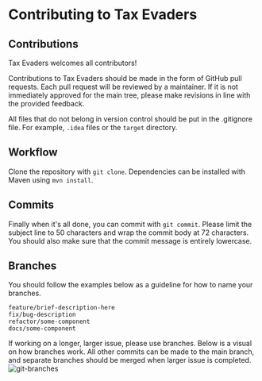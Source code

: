 # Contributing to Tax Evaders

## Contributions

Tax Evaders welcomes all contributors!

Contributions to Tax Evaders should be made in the form of GitHub pull requests. Each pull request will
be reviewed by a maintainer. If it is not immediately approved for the main tree, please make revisions
in line with the provided feedback.

All files that do not belong in version control should be put in the .gitignore file. For example, `.idea` files or the `target` directory.

## Workflow

Clone the repository with `git clone`. Dependencies can be installed with Maven using `mvn install`.

## Commits

Finally when it's all done, you can commit with `git commit`. Please limit the subject line to 50 characters and wrap the commit body at 72 characters. 
You should also make sure that the commit message is entirely lowercase. 

## Branches

You should follow the examples below as a guideline for how to name your branches.
```
feature/brief-description-here
fix/bug-description
refactor/some-component
docs/some-component
```
If working on a longer, larger issue, please use branches. Below is a visual on how branches work. All other commits can be made to the main branch, and separate branches should be merged when larger issue is completed. 
![git-branches](https://user-images.githubusercontent.com/40574565/144636388-0d073e07-1f3f-4a8d-9db4-ef61b2a829b8.png)

